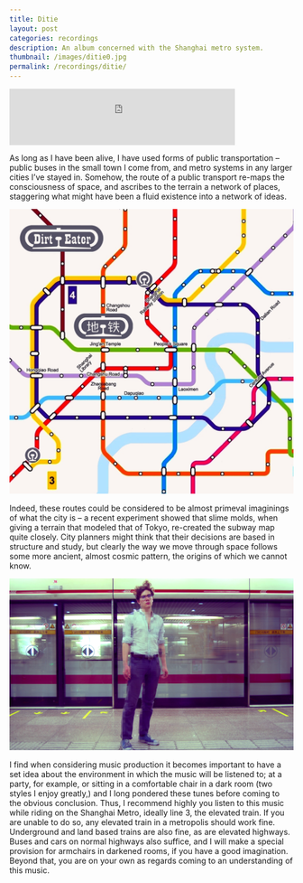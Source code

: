 ```yaml
---
title: Ditie
layout: post
categories: recordings
description: An album concerned with the Shanghai metro system. 
thumbnail: /images/ditie0.jpg
permalink: /recordings/ditie/
---
```


<iframe width="400" height="100" style="position: relative; display: block; width: 400px; height: 100px;" src="http://bandcamp.com/EmbeddedPlayer/v=2/album=1155301959/size=venti/bgcol=FFFFFF/linkcol=4285BB/transparent=true/" allowtransparency="true" frameborder="0"><a href="http://dirteater.dreyerprojects.info/album/ditie">Ditie by Dirt Eater</a></iframe>

As long as I have been alive, I have used forms of public transportation – public buses in the small town I come from, and metro systems in any larger cities I’ve stayed in. Somehow, the route of a public transport re-maps the consciousness of space, and ascribes to the terrain a network of places, staggering what might have been a fluid existence into a network of ideas. 

![Ditie album cover](/images/ditie0.jpg)

Indeed, these routes could be considered to be almost primeval imaginings of what the city is – a recent experiment showed that slime molds, when giving a terrain that modeled that of Tokyo, re-created the subway map quite closely. City planners might think that their decisions are based in structure and study, but clearly the way we move through space follows some more ancient, almost cosmic pattern, the origins of which we cannot know. 

![ditie inner](/images/ditie1.jpg)

I find when considering music production it becomes important to have a set idea about the environment in which the music will be listened to; at a party, for example, or sitting in a comfortable chair in a dark room (two styles I enjoy greatly,) and I long pondered these tunes before coming to the obvious conclusion. Thus, I recommend highly you listen to this music while riding on the Shanghai Metro, ideally line 3, the elevated train. If you are unable to do so, any elevated train in a metropolis should work fine. Underground and land based trains are also fine, as are elevated highways. Buses and cars on normal highways also suffice, and I will make a special provision for armchairs in darkened rooms, if you have a good imagination. Beyond that, you are on your own as regards coming to an understanding of this music. 

